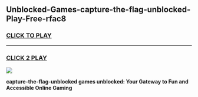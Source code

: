 
## Unblocked-Games-capture-the-flag-unblocked-Play-Free-rfac8
<h3>
<a href="https://premium76.site?title=capture-the-flag-unblocked&ref=18A1">CLICK TO PLAY</a></h3>
<hr>

<h3>
<a href="https://premium76.site?title=capture-the-flag-unblocked&ref=18A1">CLICK 2 PLAY</a>
  
</h3>

<a href="https://premium76.site?title=capture-the-flag-unblocked&ref=18A1"><img src="https://clearcache.store/games.png"></a>


**capture-the-flag-unblocked games unblocked: Your Gateway to Fun and Accessible Online Gaming**

